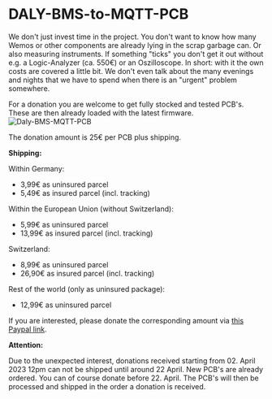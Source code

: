 # DALY-BMS-to-MQTT-PCB

We don't just invest time in the project. You don't want to know how many Wemos or other components are already lying in the scrap garbage can. Or also measuring instruments. If something "ticks" you don't get it out without e.g. a Logic-Analyzer (ca. 550€) or an Oszilloscope. In short: with it the own costs are covered a little bit. We don't even talk about the many evenings and nights that we have to spend when there is an "urgent" problem somewhere.

For a donation you are welcome to get fully stocked and tested PCB's. These are then already loaded with the latest firmware.
![Daly-BMS-MQTT-PCB](https://user-images.githubusercontent.com/17761850/228895560-c19e2c8b-7d2f-43e5-b618-bb8f400a0509.png)

The donation amount is 25€ per PCB plus shipping.

**Shipping:**

Within Germany:
- 3,99€ as uninsured parcel
- 5,49€ as insured parcel (incl. tracking)

Within the European Union (without Switzerland):
- 5,99€ as uninsured parcel
- 13,99€ as insured parcel (incl. tracking)

Switzerland:
- 8,99€ as uninsured parcel
- 26,90€ as insured parcel (incl. tracking)

Rest of the world (only as uninsured package):
- 12,99€ as uninsured parcel

If you are interested, please donate the corresponding amount via [this Paypal link](https://www.paypal.com/donate/?hosted_button_id=E4WKQLHVGQPEY).

 
**Attention:**

Due to the unexpected interest, donations received starting from 02. April 2023 12pm can not be shipped until around 22 April. New PCB's are already ordered.
You can of course donate before 22. April. The PCB's will then be processed and shipped in the order a donation is received.
